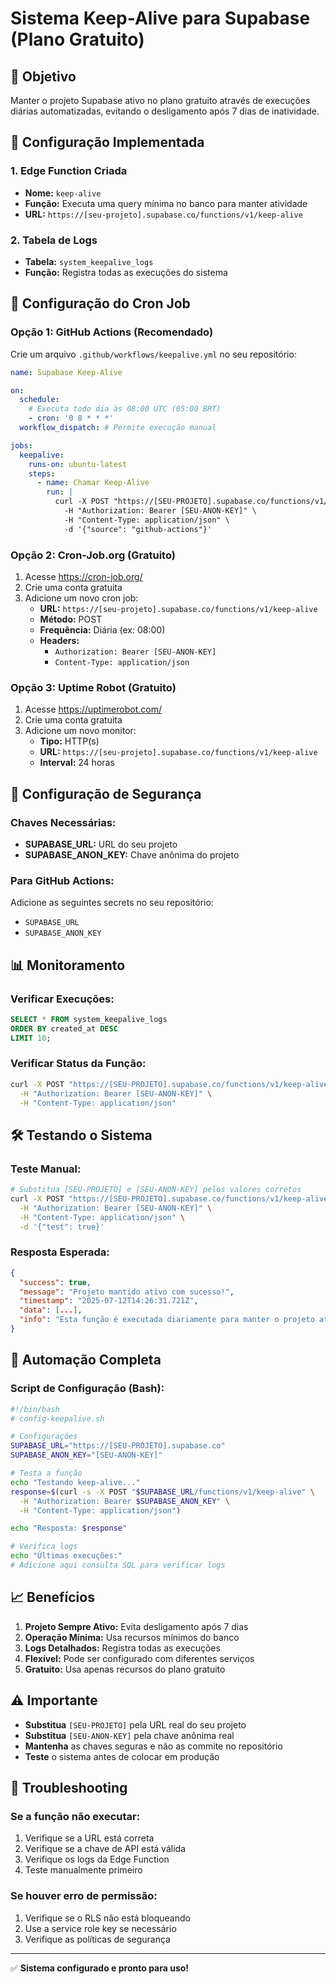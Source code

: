 # Sistema Keep-Alive para Supabase (Plano Gratuito)

## 🎯 Objetivo

Manter o projeto Supabase ativo no plano gratuito através de execuções diárias automatizadas, evitando o desligamento após 7 dias de inatividade.

## 🔧 Configuração Implementada

### 1. Edge Function Criada

- **Nome:** `keep-alive`
- **Função:** Executa uma query mínima no banco para manter atividade
- **URL:** `https://[seu-projeto].supabase.co/functions/v1/keep-alive`

### 2. Tabela de Logs

- **Tabela:** `system_keepalive_logs`
- **Função:** Registra todas as execuções do sistema

## 📅 Configuração do Cron Job

### Opção 1: GitHub Actions (Recomendado)

Crie um arquivo `.github/workflows/keepalive.yml` no seu repositório:

```yaml
name: Supabase Keep-Alive

on:
  schedule:
    # Executa todo dia às 08:00 UTC (05:00 BRT)
    - cron: '0 8 * * *'
  workflow_dispatch: # Permite execução manual

jobs:
  keepalive:
    runs-on: ubuntu-latest
    steps:
      - name: Chamar Keep-Alive
        run: |
          curl -X POST "https://[SEU-PROJETO].supabase.co/functions/v1/keep-alive" \
            -H "Authorization: Bearer [SEU-ANON-KEY]" \
            -H "Content-Type: application/json" \
            -d '{"source": "github-actions"}'
```

### Opção 2: Cron-Job.org (Gratuito)

1. Acesse https://cron-job.org/
2. Crie uma conta gratuita
3. Adicione um novo cron job:
   - **URL:** `https://[seu-projeto].supabase.co/functions/v1/keep-alive`
   - **Método:** POST
   - **Frequência:** Diária (ex: 08:00)
   - **Headers:**
     - `Authorization: Bearer [SEU-ANON-KEY]`
     - `Content-Type: application/json`

### Opção 3: Uptime Robot (Gratuito)

1. Acesse https://uptimerobot.com/
2. Crie uma conta gratuita
3. Adicione um novo monitor:
   - **Tipo:** HTTP(s)
   - **URL:** `https://[seu-projeto].supabase.co/functions/v1/keep-alive`
   - **Interval:** 24 horas

## 🔐 Configuração de Segurança

### Chaves Necessárias:

- **SUPABASE_URL:** URL do seu projeto
- **SUPABASE_ANON_KEY:** Chave anônima do projeto

### Para GitHub Actions:

Adicione as seguintes secrets no seu repositório:

- `SUPABASE_URL`
- `SUPABASE_ANON_KEY`

## 📊 Monitoramento

### Verificar Execuções:

```sql
SELECT * FROM system_keepalive_logs
ORDER BY created_at DESC
LIMIT 10;
```

### Verificar Status da Função:

```bash
curl -X POST "https://[SEU-PROJETO].supabase.co/functions/v1/keep-alive" \
  -H "Authorization: Bearer [SEU-ANON-KEY]" \
  -H "Content-Type: application/json"
```

## 🛠️ Testando o Sistema

### Teste Manual:

```bash
# Substitua [SEU-PROJETO] e [SEU-ANON-KEY] pelos valores corretos
curl -X POST "https://[SEU-PROJETO].supabase.co/functions/v1/keep-alive" \
  -H "Authorization: Bearer [SEU-ANON-KEY]" \
  -H "Content-Type: application/json" \
  -d '{"test": true}'
```

### Resposta Esperada:

```json
{
  "success": true,
  "message": "Projeto mantido ativo com sucesso!",
  "timestamp": "2025-07-12T14:26:31.721Z",
  "data": [...],
  "info": "Esta função é executada diariamente para manter o projeto ativo no plano gratuito"
}
```

## 🔄 Automação Completa

### Script de Configuração (Bash):

```bash
#!/bin/bash
# config-keepalive.sh

# Configurações
SUPABASE_URL="https://[SEU-PROJETO].supabase.co"
SUPABASE_ANON_KEY="[SEU-ANON-KEY]"

# Testa a função
echo "Testando keep-alive..."
response=$(curl -s -X POST "$SUPABASE_URL/functions/v1/keep-alive" \
  -H "Authorization: Bearer $SUPABASE_ANON_KEY" \
  -H "Content-Type: application/json")

echo "Resposta: $response"

# Verifica logs
echo "Últimas execuções:"
# Adicione aqui consulta SQL para verificar logs
```

## 📈 Benefícios

1. **Projeto Sempre Ativo:** Evita desligamento após 7 dias
2. **Operação Mínima:** Usa recursos mínimos do banco
3. **Logs Detalhados:** Registra todas as execuções
4. **Flexível:** Pode ser configurado com diferentes serviços
5. **Gratuito:** Usa apenas recursos do plano gratuito

## ⚠️ Importante

- **Substitua** `[SEU-PROJETO]` pela URL real do seu projeto
- **Substitua** `[SEU-ANON-KEY]` pela chave anônima real
- **Mantenha** as chaves seguras e não as commite no repositório
- **Teste** o sistema antes de colocar em produção

## 🔧 Troubleshooting

### Se a função não executar:

1. Verifique se a URL está correta
2. Verifique se a chave de API está válida
3. Verifique os logs da Edge Function
4. Teste manualmente primeiro

### Se houver erro de permissão:

1. Verifique se o RLS não está bloqueando
2. Use a service role key se necessário
3. Verifique as políticas de segurança

---

✅ **Sistema configurado e pronto para uso!**
